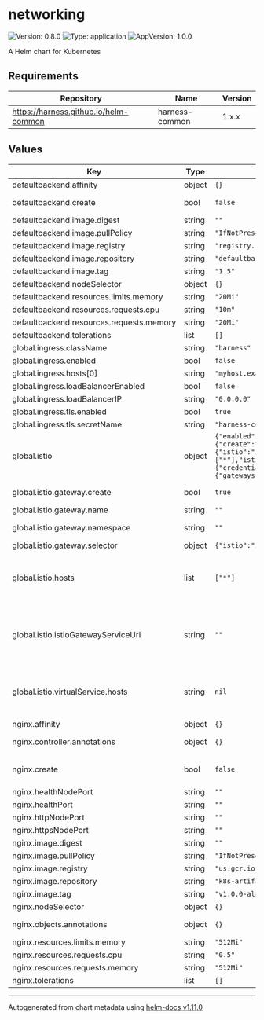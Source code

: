 # networking

![Version: 0.8.0](https://img.shields.io/badge/Version-0.8.0-informational?style=flat-square) ![Type: application](https://img.shields.io/badge/Type-application-informational?style=flat-square) ![AppVersion: 1.0.0](https://img.shields.io/badge/AppVersion-1.0.0-informational?style=flat-square)

A Helm chart for Kubernetes

## Requirements

| Repository | Name | Version |
|------------|------|---------|
| https://harness.github.io/helm-common | harness-common | 1.x.x |

## Values

| Key | Type | Default | Description |
|-----|------|---------|-------------|
| defaultbackend.affinity | object | `{}` |  |
| defaultbackend.create | bool | `false` | Create will deploy a default backend into your cluster |
| defaultbackend.image.digest | string | `""` |  |
| defaultbackend.image.pullPolicy | string | `"IfNotPresent"` |  |
| defaultbackend.image.registry | string | `"registry.k8s.io"` |  |
| defaultbackend.image.repository | string | `"defaultbackend-amd64"` |  |
| defaultbackend.image.tag | string | `"1.5"` |  |
| defaultbackend.nodeSelector | object | `{}` |  |
| defaultbackend.resources.limits.memory | string | `"20Mi"` |  |
| defaultbackend.resources.requests.cpu | string | `"10m"` |  |
| defaultbackend.resources.requests.memory | string | `"20Mi"` |  |
| defaultbackend.tolerations | list | `[]` |  |
| global.ingress.className | string | `"harness"` |  |
| global.ingress.enabled | bool | `false` |  |
| global.ingress.hosts[0] | string | `"myhost.example.com"` |  |
| global.ingress.loadBalancerEnabled | bool | `false` |  |
| global.ingress.loadBalancerIP | string | `"0.0.0.0"` |  |
| global.ingress.tls.enabled | bool | `true` |  |
| global.ingress.tls.secretName | string | `"harness-cert"` |  |
| global.istio | object | `{"enabled":false,"gateway":{"create":true,"name":"","namespace":"","port":443,"protocol":"HTTPS","selector":{"istio":"ingressgateway"}},"hosts":["*"],"istioGatewayServiceUrl":"","strict":false,"tls":{"credentialName":null,"minProtocolVersion":"TLSV1_2","mode":"SIMPLE"},"virtualService":{"gateways":[""],"hosts":null}}` | Istio Ingress Settings |
| global.istio.gateway.create | bool | `true` | Enable to create istio-system gateway |
| global.istio.gateway.name | string | `""` | override the name of gateway |
| global.istio.gateway.namespace | string | `""` | override the name of namespace to deploy gateway |
| global.istio.gateway.selector | object | `{"istio":"ingressgateway"}` | adds a gateway selector |
| global.istio.hosts | list | `["*"]` | add global.istio.istioGatewayServiceUrl in hosts if global.istio.istioGatewayServiceUrl is not empty. |
| global.istio.istioGatewayServiceUrl | string | `""` | set to istio gateway's k8s service FQDN for internal use case. eg "internal-istio-gateway.istio-system.svc.cluster.local" If not set, internal request routing would happen via global.loadbalancerUrl |
| global.istio.virtualService.hosts | string | `nil` | add global.istio.istioGatewayServiceUrl in hosts if global.istio.istioGatewayServiceUrl is not empty. |
| nginx.affinity | object | `{}` |  |
| nginx.controller.annotations | object | `{}` | annotations to be addded to ingress Controller |
| nginx.create | bool | `false` | Create Nginx Controller.  True will deploy a controller into your cluster |
| nginx.healthNodePort | string | `""` |  |
| nginx.healthPort | string | `""` |  |
| nginx.httpNodePort | string | `""` |  |
| nginx.httpsNodePort | string | `""` |  |
| nginx.image.digest | string | `""` |  |
| nginx.image.pullPolicy | string | `"IfNotPresent"` |  |
| nginx.image.registry | string | `"us.gcr.io"` |  |
| nginx.image.repository | string | `"k8s-artifacts-prod/ingress-nginx/controller"` |  |
| nginx.image.tag | string | `"v1.0.0-alpha.2"` |  |
| nginx.nodeSelector | object | `{}` |  |
| nginx.objects.annotations | object | `{}` | annotations to be added to ingress Objects |
| nginx.resources.limits.memory | string | `"512Mi"` |  |
| nginx.resources.requests.cpu | string | `"0.5"` |  |
| nginx.resources.requests.memory | string | `"512Mi"` |  |
| nginx.tolerations | list | `[]` |  |

----------------------------------------------
Autogenerated from chart metadata using [helm-docs v1.11.0](https://github.com/norwoodj/helm-docs/releases/v1.11.0)

